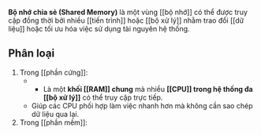 **Bộ nhớ chia sẻ (Shared Memory)** là một vùng [[bộ nhớ]] có thể được truy cập đồng thời bởi nhiều [[tiến trình]] hoặc [[bộ xử lý]] nhằm trao đổi [[dữ liệu]] hoặc tối ưu hóa việc sử dụng tài nguyên hệ thống.
## Phân loại

1. Trong [[phần cứng]]:
	- - Là một **khối [[RAM]] chung** mà nhiều **[[CPU]] trong hệ thống đa [[bộ xử lý]]** có thể truy cập trực tiếp.
	- Giúp các CPU phối hợp làm việc nhanh hơn mà không cần sao chép dữ liệu qua lại.
2. Trong [[phần mềm]]:


